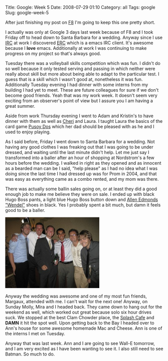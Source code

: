 Title: Google: Week 5
Date: 2008-07-29 01:10
Category: all
Tags: google
Slug: google-week-5

After just finishing my post on [F8][] I'm going to keep this one pretty short.

I actually was only at Google 3 days last week because of F8 and I took Friday
off to head down to Santa Barbara for a wedding. Anyway since I use [IRC][] at
work I discovered [ERC][] which is a emacs IRC client. It's awesome because I
**love** emacs. Additionally at work I was continuing to make progress on my
project so that's always good.

Tuesday there was a volleyball skills competition which was fun. I didn't do so
well because it only tested serving and passing in which neither were really
about skill but more about being able to adapt to the particular test. I guess
that is a skill which I wasn't good at, nonetheless it was fun. Additionally
Tuesday evening I had dinner with some interns from my building I had yet to
meet. These are future colleagues for sure if we don't become good friends.
Yeah that was my work week. It doesn't seem very exciting from an observer's
point of view but I assure you I am having a great summer.

Aside from work Thursday evening I went to Adam and Kristin's to have dinner
with them as well as [Cheri][] and Laura. I taught Laura the basics of the card
game [Pusoy Dos][] which her dad should be pleased with as he and I used to
enjoy playing.

As I said before, Friday I went down to Santa Barbara for a wedding. Not having
any good clothes I was freaking out that I was going to be under dressed, and
waiting until the last minute didn't help. Let me just say I transformed into a
baller after an hour of shopping at Nordstrom's a few hours before the wedding.
I walked in right as they opened and as innocent as a bearded man can be I
said, "help please" as I had no idea what I was doing since the last time I had
dressed up was for Prom in 2004, and that was easy as everything came as a
combo rented, and my mom was there.

There was actually some ballin sales going on, or at least they did a good
enough job to make me believe they were on sale. I ended up with black Hugo
Boss pants, a light blue Hugo Boss button down and [Allen Edmonds "Wendel"][]
shoes in black. Yes I probably spent a bit much, but damn it feels good to be a
baller.

[![Aren't we ballers?][]](/images/2008/07/img_3588.jpg)

Anyway the wedding was awesome and one of my most fun friends, Margaux,
attended with me. I can't wait for the next one! Anyway, on Sunday Molly, Mira
and I headed back. They came down to hang out for the weekend as well, which
worked out great because solo six hour drives suck. We stopped at the best Clam
Chowder place, the [Splash Cafe][] and **DAMN** it hit the spot well. Upon
getting back to the Bay I headed over to Ann's house for some awesome homemade
Mac and Cheese. Ann is one of the interns I met on Tuesday.

Anyway that was last week. Ann and I are going to see Wall-E tomorrow, and I am
very excited as I have been wanting to see it. I also still need to see Batman.
So much to do.

  [F8]: /2008/07/29/f8-08-%E2%80%93-the-facebook-developers-conference/
  [IRC]: http://en.wikipedia.org/wiki/Internet_Relay_Chat
  [ERC]: http://www.emacswiki.org/cgi-bin/wiki/ERC
  [Cheri]: http://blogthismom.blogspot.com/
  [Pusoy Dos]: http://en.wikipedia.org/wiki/Pusoy_Dos
  [Allen Edmonds "Wendel"]: http://www.allenedmonds.com/aeonline/ProductDisplay?catalogId=40000000001&storeId=1&langId=-1&productId=6463281&parentCategoryId=&imageType=2&parent_category_rn=0
  [Aren't we ballers?]: /images/2008/07/img_3588-300x225.jpg
    "Bryce and the WordViz Crew"
  [Splash Cafe]: http://www.splashcafe.com/
